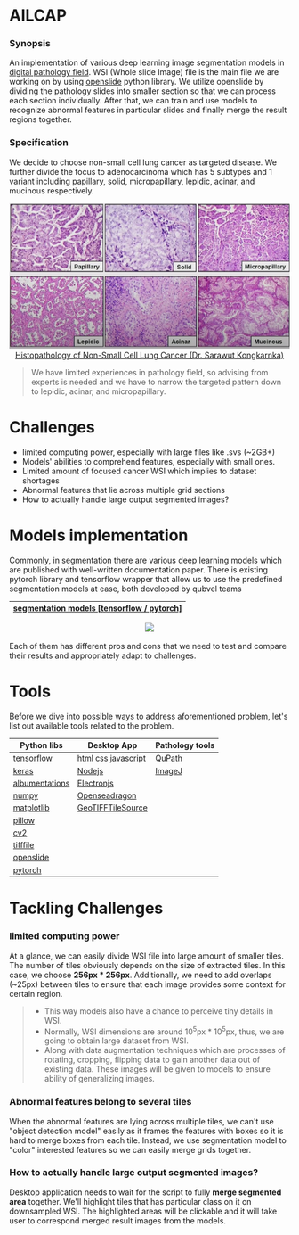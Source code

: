 # AILCAP 

### Synopsis
 An implementation of various deep learning image segmentation models in [digital pathology field](https://en.wikipedia.org/wiki/Digital_pathology). WSI (Whole slide Image) file is the main file we are working on by using [openslide](https://openslide.org/api/python/) python library. We utilize openslide by dividing the pathology slides into smaller section so that we can process each section individually. After that, we can train and use models to recognize abnormal features in particular slides and finally merge the result regions together.

### Specification
 We decide to choose non-small cell lung cancer as targeted disease. We further divide the focus to adenocarcinoma which has 5 subtypes and 1 variant including papillary, solid, micropapillary, lepidic, acinar, and mucinous respectively.

<p align="center">
  <img src="./etc/images/adenocarcinoma_subtypes_variant.png" alt="Adenorcarcinoma and it's subtypes and variant" />
  <br>
  <a href="https://www.youtube.com/watch?v=-vtFloUyYpE">Histopathology of Non-Small Cell Lung Cancer (Dr. Sarawut Kongkarnka)
</a>
</p>

> We have limited experiences in pathology field, so advising from experts is needed and we have to narrow the targeted pattern down to lepidic, acinar, and micropapillary.
<!-- <br> -->

# Challenges
- limited computing power, especially with large files like .svs (~2GB+)
- Models' abilities to comprehend features, especially with small ones.
- Limited amount of focused cancer WSI which implies to dataset shortages
- Abnormal features that lie across multiple grid sections
- How to actually handle large output segmented images?

<!-- <br> -->

# Models implementation
Commonly, in segmentation there are various deep learning models which are published with well-written documentation paper. There is existing pytorch library and tensorflow wrapper that allow us to use the predefined segmentation models at ease, both developed by qubvel teams

<div align="center">


[segmentation models [tensorflow / pytorch]](https://segmentation-models.readthedocs.io/en/latest/)|
:----------:|
<img src="https://camo.githubusercontent.com/6d479a7662bbe1b66408dc2b8bebb18f35991acc83a997e2a82e3a2e79f37c05/68747470733a2f2f692e6962622e636f2f4774784753386d2f5365676d656e746174696f6e2d4d6f64656c732d56312d536964652d332d312e706e67" height="100"> 

</div>

Each of them has different pros and cons that we need to test and compare their results and appropriately adapt to challenges.


# Tools
Before we dive into possible ways to address aforementioned problem, let's list out available tools related to the problem.

<div align="center">

Python libs|Desktop App|Pathology tools|
----------------------------------------------------------|---------------------------------------------------------------------------------------------------|---------------------------------------|
[tensorflow](https://www.tensorflow.org/)|[html](https://developer.mozilla.org/en-US/docs/Web/HTML) [css](https://developer.mozilla.org/en-US/docs/Web/CSS) [javascript](https://developer.mozilla.org/en-US/docs/Web/JavaScript)|[QuPath](https://qupath.github.io/)|
[keras](https://keras.io/)|[Nodejs](https://nodejs.org/en)|[ImageJ](https://imagej.net/ij/)|
[albumentations](https://albumentations.ai/)|[Electronjs](https://www.electronjs.org/)||
[numpy](https://numpy.org/)|[Openseadragon](https://openseadragon.github.io/docs/)||
[matplotlib](https://matplotlib.org/)|[GeoTIFFTileSource](https://github.com/pearcetm/GeoTIFFTileSource)||
[pillow](https://pillow.readthedocs.io/en/stable/)|||
[cv2](https://opencv.org/get-started/)|||
[tifffile](https://github.com/cgohlke/tifffile/tree/master)|||
|[openslide](https://openslide.org/)|||
|[pytorch](https://pytorch.org/)|||

</div>



# Tackling Challenges

### limited computing power
At a glance, we can easily divide WSI file into large amount of smaller tiles. The number of tiles obviously depends on the size of extracted tiles. In this case, we choose **256px * 256px**. Additionally, we need to add overlaps (~25px) between tiles to ensure that each image provides some context for certain region.

> * This way models also have a chance to perceive tiny details in WSI.<br>
> * Normally, WSI dimensions are around 10<sup>5</sup>px * 10<sup>5</sup>px, thus, we are going to obtain large dataset from WSI. 
> * Along with data augmentation techniques which are processes of rotating, cropping, flipping data to gain another data out of existing data. These images will be given to models to ensure ability of generalizing images.

### Abnormal features belong to several tiles
When the abnormal features are lying across multiple tiles, we can't use "object detection model" easily as it frames the features with boxes so it is hard to merge boxes from each tile. Instead, we use segmentation model to "color" interested features so we can easily merge grids together.

###  How to actually handle large output segmented images?
Desktop application needs to wait for the script to fully **merge segmented area** together. We'll highlight tiles that has particular class on it on downsampled WSI. The highlighted areas will be clickable and it will take user to correspond merged result images from the models.
